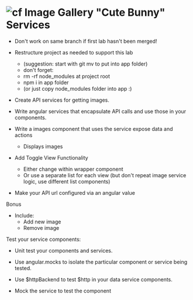 ![cf](http://i.imgur.com/7v5ASc8.png) Image Gallery "Cute Bunny" Services
===

* Don't work on same branch if first lab hasn't been merged!

* Restructure project as needed to support this lab
  * (suggestion: start with git mv to put into app folder)
  * don't forget:
   * rm -rf node_modules at project root
   * npm i in app folder
   * (or just copy node_modules folder into app :)

* Create API services for getting images.

* Write angular services that encapsulate API calls and use those in your components.

* Write a images component that uses the service expose data and actions
  * Displays images

* Add Toggle View Functionality
  * Either change within wrapper component
  * Or use a separate list for each view (but don't repeat image service logic, use different
  list components)

* Make your API url configured via an angular value

Bonus

* Include:
   * Add new image
   * Remove image

Test your service components:

* Unit test your components and services.

* Use angular.mocks to isolate the particular component or service being tested.

* Use $httpBackend to test $http in your data service components.

* Mock the service to test the component